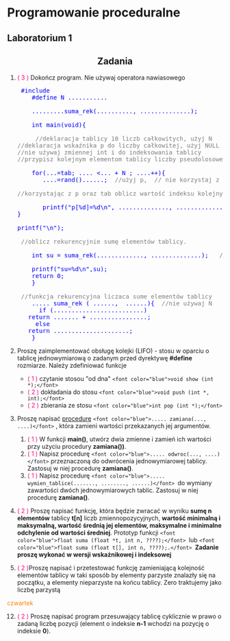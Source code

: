 # Programowanie proceduralne

## Laboratorium 1

<div align="center">

## Zadania

</div>

1.  <font color="#ff0080">( 3 )</font> Dokończ program. Nie używaj operatora nawiasowego

    <pre><tt> <font color="blue">#include <stdio.h>
        #define N ...........

        .........suma_rek(.........., ..............);

        int main(void){

    	 <font color="#808080">//deklaracja tablicy 10 liczb całkowitych, użyj N
    //deklaracja wskaźnika p do liczby całkowitej, użyj NULL
    //nie używaj zmiennej int i do indeksowania tablicy
    //przypisz kolejnym elementom tablicy liczby pseudolosowe z przedziału od 7 do 35 i wypisz je na ekran</font>

        for(...=tab; .... <... + N ; ....++){
           ....=rand()......;  <font color="#808080">//użyj p,  // nie korzystaj z tab

    //korzystając z p oraz tab oblicz wartość indeksu kolejnych elementów tablicy, wypisz wartości kolejnych elementówużywając p</font>

           printf("p[%d]=%d\n", .............., ...............);
    }

    printf("\n");

     <font color="#808080">//oblicz rekurencyjnie sumę elementów tablicy.</font>

        int su = suma_rek(............., ..............);  <font color="#808080"> //nie używaj N</font>

        printf("su=%d\n",su);
        return 0;
        }

     <font color="#808080">//funkcja rekurencyjna liczaca sume elementów tablicy</font>
        ..... suma_rek ( ......,  ......){  <font color="#808080">//nie używaj N</font>
          if (.........................)
       return ....... + ................;
         else
       return .....................;
        }</font> </tt></pre>

2.  Proszę zaimplementować obsługę kolejki (LIFO) - stosu w oparciu o tablicę jednowymiarową o zadanym przed dyrektywę **#define** rozmiarze.
    Należy zdefiniować funkcje

    *   <font color="#ff0080">( 1 )</font> czytanie stosou "od dna" `<font color="blue">void show (int *);</font>`
    *   <font color="#ff0080">( 2 )</font> dokładania do stosu `<font color="blue">void push (int *, int);</font>`
    *   <font color="#ff0080">( 2 )</font> zbierania ze stosu `<font color="blue">int pop (int *);</font>`

4.  Proszę napisać <u>procedurę</u> `<font color="blue">..... zamiana(..., ....)</font>` , która zamieni wartości przekazanych jej argumentów.

    1.  <font color="#ff0080">( 1 )</font> W funkcji **main()**, utwórz dwia zmienne i zamień ich wartości przy użyciu procedury **zamiana())**.
    2.  <font color="#ff0080">( 1 )</font> Napisz procedurę `<font color="blue">..... odwroc(..., ....)</font>` przeznaczoną do odwrócenia jednowymiarowej tablicy. Zastosuj w niej procedurę **zamiana()**.
    3.  <font color="#ff0080">( 1 )</font> Napisz procedurę `<font color="blue">..... wymien_tablice(......., ........, ......)</font> `do wymiany zawartości dwóch jednowymiarowych tablic. Zastosuj w niej procedurę **zamiana()**.

6.  <font color="#ff0080">( 2 )</font> Proszę napisać funkcję, która będzie zwracać w wyniku **sumę n elementów** tablicy **t[n]** liczb zmiennopozycyjnych, **wartość minimalną i maksymalną, wartość średnią jej elementów, maksymalne i minimalne odchylenie od wartości średniej**.
    Prototyp funkcji `<font color="blue">float suma (float *t, int n, ????);</font> `lub `<font color="blue">float suma (float t[], int n, ????);.</font> `**Zadanie proszę wykonać w wersji wskażnikowej i indeksowej**

8.  <font color="#ff0080">( 2 )</font>Proszę napisać i przetestować funkcję zamieniającą kolejność elementów tablicy w taki sposób by elementy parzyste znalazły się na początku, a elementy nieparzyste na końcu tablicy. Zero traktujemy jako liczbę parzystą

<font color="#ff8000">czwartek</font>

12.  <font color="#ff0080">( 2 )</font> Proszę napisać program przesuwający tablicę cyklicznie w prawo o zadaną liczbę pozycji (element o indeksie **n-1** wchodzi na pozycję o indeksie **0**).
